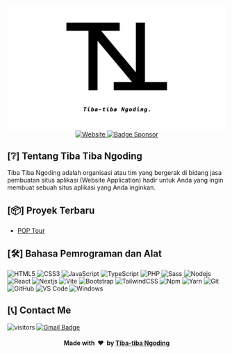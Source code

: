 <p align="center">
    <!-- badge koding assembly-->
    <img alt="Banner Koding" src="https://github.com/tibatibangoding/.github/blob/main/profile/src/TTN-cover.jpg?raw=true">
    <br />
    <!-- badge website -->
    <a href="https://tibatibangoding.com">
      <img src="https://img.shields.io/badge/%F0%9F%8C%90-tibatibangoding.com-blue?style=for-the-badge" alt="Website" />
    </a>
    <!-- baddge sponsor-->
    <a href="https://saweria.co/NOPALLLL">
      <img alt="Badge Sponsor" src="https://img.shields.io/badge/sponsor-30363D?style=for-the-badge&logo=GitHub-Sponsors&logoColor=#white" />
    </a>
</p>

## [❔] Tentang Tiba Tiba Ngoding

Tiba Tiba Ngoding adalah organisasi atau tim yang bergerak di bidang jasa pembuatan situs aplikasi (Website Application) hadir untuk Anda yang ingin membuat sebuah situs aplikasi yang Anda inginkan.

<!-- Nama Bellshade sendiri diambil dari bahasa Inggris yang berarti "_penutup lampu belajar_", yang mengarahkan cahaya dari lampu agar fokus pada tujuan dan tepat sasaran. Dengan nama ini, Bellshade diharapkan dapat menjadi wadah untuk menerangi dan mengarahkan serta memberikan ilmu kepada orang yang membutuhkan, terutama di bidang teknologi. -->

## [📦] Proyek Terbaru

- <a href="https://github.com/nuflakbrr/poptour">POP Tour</a>

## [🛠] Bahasa Pemrograman dan Alat

![HTML5](https://img.shields.io/badge/-HTML5-%23E44D27?style=flat-square&logo=html5&logoColor=ffffff)
![CSS3](https://img.shields.io/badge/-CSS3-%231572B6?style=flat-square&logo=css3)
![JavaScript](https://img.shields.io/badge/-JavaScript-%23F7DF1C?style=flat-square&logo=javascript&logoColor=000000&labelColor=%23F7DF1C&color=%23FFCE5A)
![TypeScript](https://img.shields.io/badge/-TypeScript-%23007ACC.svg?style=flat-square&logo=typescript&logoColor=white)
![PHP](https://img.shields.io/badge/-php-%23777BB4.svg?style=flat-square&logo=php&logoColor=white)
![Sass](https://img.shields.io/badge/-Sass-%23CC6699?style=flat-square&logo=sass&logoColor=ffffff)
![Nodejs](https://img.shields.io/badge/-Node-339933?style=flat-square&logo=Node.js&logoColor=ffffff)
![React](https://img.shields.io/badge/-React-61DAFB?style=flat-square&logo=react&logoColor=ffffff)
![Nextjs](https://img.shields.io/badge/-Next-black?style=flat-square&logo=next.js&logoColor=white)
![Vite](https://img.shields.io/badge/-Vite-B73BFE?style=flat-square&logo=vite&logoColor=FFD62E)
![Bootstrap](https://img.shields.io/badge/-Bootstrap-563D7C?style=flat-square&logo=Bootstrap)
![TailwindCSS](https://img.shields.io/badge/-TailwindCSS-%2338B2AC.svg?style=flat-square&logo=tailwind-css&logoColor=white)
![Npm](https://img.shields.io/badge/-npm-CB3837?style=flat-square&logo=npm)
![Yarn](https://img.shields.io/badge/-yarn-%232C8EBB.svg?style=flat-square&logo=yarn&logoColor=white)
![Git](https://img.shields.io/badge/-Git-%23F05032?style=flat-square&logo=git&logoColor=%23ffffff)
![GitHub](https://img.shields.io/badge/-GitHub-181717?style=flat-square&logo=github)
![VS Code](http://img.shields.io/badge/-VS%20Code-007ACC?style=flat-square&logo=visual-studio-code&logoColor=ffffff)
![Windows](http://img.shields.io/badge/-Windows-0078D6?style=flat-square&logo=windows&logoColor=ffffff)

## [📞] Contact Me

![visitors](https://visitor-badge.glitch.me/badge?page_id=tibatibangoding)
[![Gmail Badge](https://img.shields.io/badge/-naufalakbar378@gmail.com-c14438?style=flat-square&logo=Gmail&logoColor=white&link=mailto:naufalakbar378@gmail.com)](mailto:naufalakbar378@gmail.com)

<div align="center">
    <h4 align="center">Made with &nbsp;❤️&nbsp; by <a href="https://github.com/tibatibangoding">Tiba-tiba Ngoding</a></h4>
</div>
